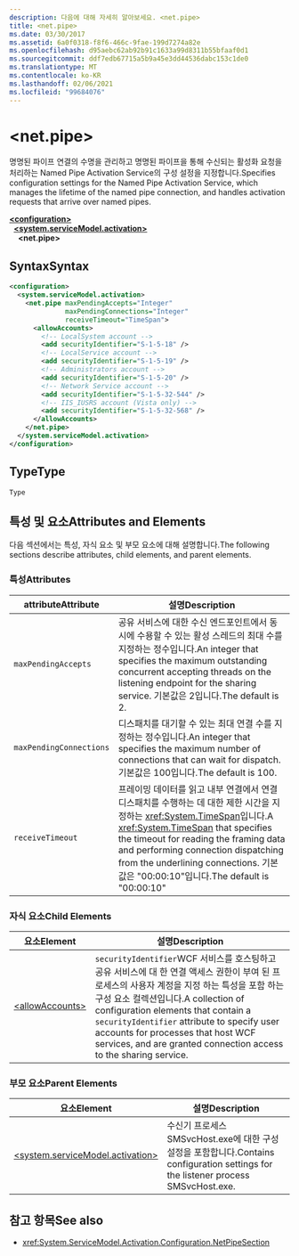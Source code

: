 ```yaml
---
description: 다음에 대해 자세히 알아보세요. <net.pipe>
title: <net.pipe>
ms.date: 03/30/2017
ms.assetid: 6a0f0318-f8f6-466c-9fae-199d7274a82e
ms.openlocfilehash: d95aebc62ab92b91c1633a99d8311b55bfaaf0d1
ms.sourcegitcommit: ddf7edb67715a5b9a45e3dd44536dabc153c1de0
ms.translationtype: MT
ms.contentlocale: ko-KR
ms.lasthandoff: 02/06/2021
ms.locfileid: "99684076"
---
```

# \<net.pipe>

<span data-ttu-id="35430-103">명명된 파이프 연결의 수명을 관리하고 명명된 파이프을 통해 수신되는 활성화 요청을 처리하는 Named Pipe Activation Service의 구성 설정을 지정합니다.</span><span class="sxs-lookup"><span data-stu-id="35430-103">Specifies configuration settings for the Named Pipe Activation Service, which manages the lifetime of the named pipe connection, and handles activation requests that arrive over named pipes.</span></span>  
  
[**\<configuration>**](../configuration-element.md)\
&nbsp;&nbsp;[**\<system.serviceModel.activation>**](system-servicemodel-activation.md)\
&nbsp;&nbsp;&nbsp;&nbsp;**\<net.pipe>**  
  
## <a name="syntax"></a><span data-ttu-id="35430-104">Syntax</span><span class="sxs-lookup"><span data-stu-id="35430-104">Syntax</span></span>  
  
```xml  
<configuration>
  <system.serviceModel.activation>
    <net.pipe maxPendingAccepts="Integer"
              maxPendingConnections="Integer"
              receiveTimeout="TimeSpan">
      <allowAccounts>
        <!-- LocalSystem account -->
        <add securityIdentifier="S-1-5-18" />
        <!-- LocalService account -->
        <add securityIdentifier="S-1-5-19" />
        <!-- Administrators account -->
        <add securityIdentifier="S-1-5-20" />
        <!-- Network Service account -->
        <add securityIdentifier="S-1-5-32-544" />
        <!-- IIS_IUSRS account (Vista only) -->
        <add securityIdentifier="S-1-5-32-568" />
      </allowAccounts>
    </net.pipe>
  </system.serviceModel.activation>
</configuration>
```  
  
## <a name="type"></a><span data-ttu-id="35430-105">Type</span><span class="sxs-lookup"><span data-stu-id="35430-105">Type</span></span>  

 `Type`  
  
## <a name="attributes-and-elements"></a><span data-ttu-id="35430-106">특성 및 요소</span><span class="sxs-lookup"><span data-stu-id="35430-106">Attributes and Elements</span></span>  

 <span data-ttu-id="35430-107">다음 섹션에서는 특성, 자식 요소 및 부모 요소에 대해 설명합니다.</span><span class="sxs-lookup"><span data-stu-id="35430-107">The following sections describe attributes, child elements, and parent elements.</span></span>  
  
### <a name="attributes"></a><span data-ttu-id="35430-108">특성</span><span class="sxs-lookup"><span data-stu-id="35430-108">Attributes</span></span>  
  
|<span data-ttu-id="35430-109">attribute</span><span class="sxs-lookup"><span data-stu-id="35430-109">Attribute</span></span>|<span data-ttu-id="35430-110">설명</span><span class="sxs-lookup"><span data-stu-id="35430-110">Description</span></span>|  
|---------------|-----------------|  
|`maxPendingAccepts`|<span data-ttu-id="35430-111">공유 서비스에 대한 수신 엔드포인트에서 동시에 수용할 수 있는 활성 스레드의 최대 수를 지정하는 정수입니다.</span><span class="sxs-lookup"><span data-stu-id="35430-111">An integer that specifies the maximum outstanding concurrent accepting threads on the listening endpoint for the sharing service.</span></span> <span data-ttu-id="35430-112">기본값은 2입니다.</span><span class="sxs-lookup"><span data-stu-id="35430-112">The default is 2.</span></span>|  
|`maxPendingConnections`|<span data-ttu-id="35430-113">디스패치를 대기할 수 있는 최대 연결 수를 지정하는 정수입니다.</span><span class="sxs-lookup"><span data-stu-id="35430-113">An integer that specifies the maximum number of connections that can wait for dispatch.</span></span> <span data-ttu-id="35430-114">기본값은 100입니다.</span><span class="sxs-lookup"><span data-stu-id="35430-114">The default is 100.</span></span>|  
|`receiveTimeout`|<span data-ttu-id="35430-115">프레이밍 데이터를 읽고 내부 연결에서 연결 디스패치를 수행하는 데 대한 제한 시간을 지정하는 <xref:System.TimeSpan>입니다.</span><span class="sxs-lookup"><span data-stu-id="35430-115">A <xref:System.TimeSpan> that specifies the timeout for reading the framing data and performing connection dispatching from the underlining connections.</span></span> <span data-ttu-id="35430-116">기본값은 "00:00:10"입니다.</span><span class="sxs-lookup"><span data-stu-id="35430-116">The default is "00:00:10"</span></span>|  
  
### <a name="child-elements"></a><span data-ttu-id="35430-117">자식 요소</span><span class="sxs-lookup"><span data-stu-id="35430-117">Child Elements</span></span>  
  
|<span data-ttu-id="35430-118">요소</span><span class="sxs-lookup"><span data-stu-id="35430-118">Element</span></span>|<span data-ttu-id="35430-119">설명</span><span class="sxs-lookup"><span data-stu-id="35430-119">Description</span></span>|  
|-------------|-----------------|  
|[\<allowAccounts>](allowaccounts.md)|<span data-ttu-id="35430-120">`securityIdentifier`WCF 서비스를 호스팅하고 공유 서비스에 대 한 연결 액세스 권한이 부여 된 프로세스의 사용자 계정을 지정 하는 특성을 포함 하는 구성 요소 컬렉션입니다.</span><span class="sxs-lookup"><span data-stu-id="35430-120">A collection of configuration elements that contain a `securityIdentifier` attribute to specify user accounts for processes that host WCF services, and are granted connection access to the sharing service.</span></span>|  
  
### <a name="parent-elements"></a><span data-ttu-id="35430-121">부모 요소</span><span class="sxs-lookup"><span data-stu-id="35430-121">Parent Elements</span></span>  
  
|<span data-ttu-id="35430-122">요소</span><span class="sxs-lookup"><span data-stu-id="35430-122">Element</span></span>|<span data-ttu-id="35430-123">설명</span><span class="sxs-lookup"><span data-stu-id="35430-123">Description</span></span>|  
|-------------|-----------------|  
|[\<system.serviceModel.activation>](system-servicemodel-activation.md)|<span data-ttu-id="35430-124">수신기 프로세스 SMSvcHost.exe에 대한 구성 설정을 포함합니다.</span><span class="sxs-lookup"><span data-stu-id="35430-124">Contains configuration settings for the listener process SMSvcHost.exe.</span></span>|  
  
## <a name="see-also"></a><span data-ttu-id="35430-125">참고 항목</span><span class="sxs-lookup"><span data-stu-id="35430-125">See also</span></span>

- <xref:System.ServiceModel.Activation.Configuration.NetPipeSection>
